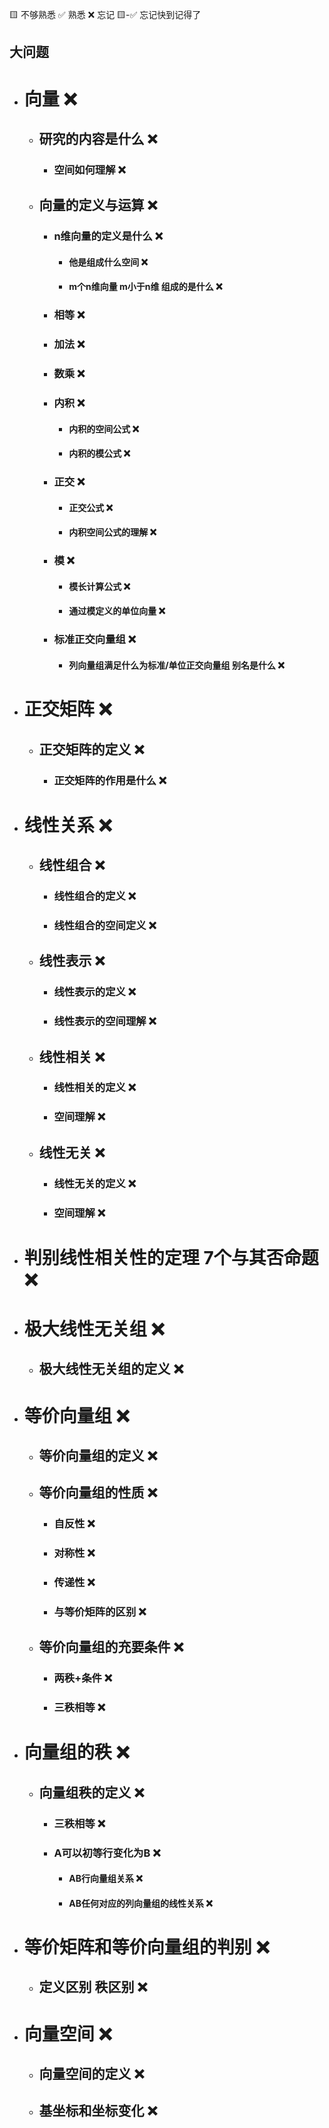 🟨 不够熟悉  ✅ 熟悉  ❌ 忘记  🟨-✅ 忘记快到记得了

## 大问题
- # 向量 ❌
  - ## 研究的内容是什么 ❌
    - ### 空间如何理解 ❌
  - ## 向量的定义与运算 ❌
    - ### n维向量的定义是什么 ❌
      - #### 他是组成什么空间 ❌
      - #### m个n维向量 m小于n维 组成的是什么 ❌
    - ### 相等 ❌
    - ### 加法 ❌
    - ### 数乘 ❌
    - ### 内积 ❌
      - #### 内积的空间公式 ❌
      - #### 内积的模公式 ❌
    - ### 正交 ❌
      - #### 正交公式 ❌
      - #### 内积空间公式的理解 ❌
    - ### 模 ❌
      - #### 模长计算公式 ❌
      - #### 通过模定义的单位向量 ❌
    - ### 标准正交向量组 ❌
      - #### 列向量组满足什么为标准/单位正交向量组 别名是什么 ❌
- # 正交矩阵 ❌
  - ## 正交矩阵的定义 ❌
    - ### 正交矩阵的作用是什么 ❌
- # 线性关系 ❌
  - ## 线性组合 ❌
    - ### 线性组合的定义 ❌
    - ### 线性组合的空间定义 ❌
  - ## 线性表示 ❌
    - ### 线性表示的定义 ❌
    - ### 线性表示的空间理解 ❌
  - ## 线性相关 ❌
    - ### 线性相关的定义 ❌
    - ### 空间理解 ❌
  - ## 线性无关 ❌
    - ### 线性无关的定义 ❌
    - ### 空间理解 ❌
- # 判别线性相关性的定理 7个与其否命题 ❌
- # 极大线性无关组 ❌
  - ## 极大线性无关组的定义 ❌
- # 等价向量组 ❌
  - ## 等价向量组的定义 ❌
  - ## 等价向量组的性质 ❌
    - ### 自反性 ❌
    - ### 对称性 ❌
    - ### 传递性 ❌
    - ### 与等价矩阵的区别 ❌
  - ## 等价向量组的充要条件 ❌
    - ### 两秩+条件 ❌
    - ### 三秩相等 ❌
- # 向量组的秩 ❌
  - ## 向量组秩的定义 ❌
    - ### 三秩相等 ❌
    - ### A可以初等行变化为B ❌
      - #### AB行向量组关系 ❌
      - #### AB任何对应的列向量组的线性关系 ❌
- # 等价矩阵和等价向量组的判别 ❌
  - ## 定义区别 秩区别 ❌
- # 向量空间 ❌
  - ## 向量空间的定义 ❌
  - ## 基坐标和坐标变化 ❌